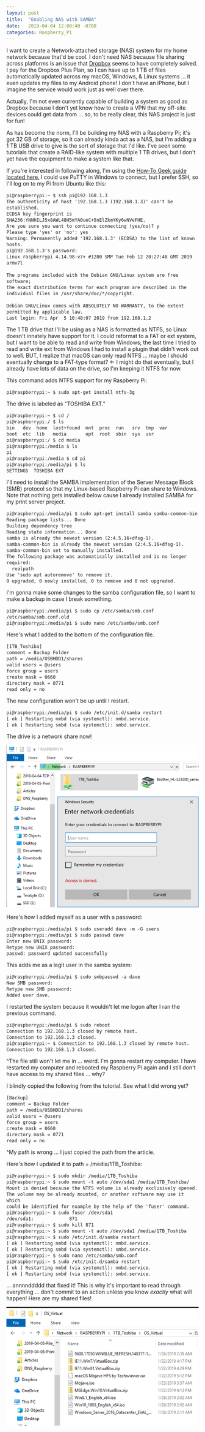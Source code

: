 ```yaml
---
layout: post
title:  "Enabling NAS with SAMBA"
date:   2019-04-04 12:00:40 -0700
categories: Raspberry_Pi
---
```


I want to create a Network-attached storage (NAS) system for my home network because that'd be cool. I don't need NAS  because file sharing across platforms is an issue that [Dropbox](www.dropbox.com) seems to have completely solved. I pay for the Dropbox Plus Plan, so I can have up to 1 TB of files automatically updated across my macOS, Windows, & Linux systems ... it even updates my files to my Android phone! I don't have an iPhone, but I imagine the service would work just as well over there.  

Actually, I'm not even currently capable of building a system as good as Dropbox because I don't yet know how to create a VPN that my off-site devices could get data from ... so, to be really clear, this NAS project is just for fun!

As has become the norm, I'll be building my NAS with a Raspberry Pi; it's got 32 GB of storage, so it can already kinda act as a NAS, but I'm adding a 1 TB USB drive to give is the sort of storage that I'd like. I've seen some tutorials that create a RAID-like system with multiple 1 TB drives, but I don't yet have the equipment to make a system like that.

If you're interested in following along, I'm using the [How-To Geek guide located here.](https://www.howtogeek.com/139433/how-to-turn-a-raspberry-pi-into-a-low-power-network-storage-device/) I could use PuTTY in Windows to connect, but I prefer SSH, so I'll log on to my Pi from Ubuntu like this:

```console
pi@raspberrypi:~ $ ssh pi@192.168.1.3
The authenticity of host '192.168.1.3 (192.168.1.3)' can't be established.
ECDSA key fingerprint is SHA256:YNNhELJ5x8AWL48H5mYA0ueC+5nElZkmYKy6wNVeFHE.
Are you sure you want to continue connecting (yes/no)? y
Please type 'yes' or 'no': yes
Warning: Permanently added '192.168.1.3' (ECDSA) to the list of known hosts.
pi@192.168.1.3's password:
Linux raspberrypi 4.14.98-v7+ #1200 SMP Tue Feb 12 20:27:48 GMT 2019 armv7l

The programs included with the Debian GNU/Linux system are free software;
the exact distribution terms for each program are described in the
individual files in /usr/share/doc/*/copyright.

Debian GNU/Linux comes with ABSOLUTELY NO WARRANTY, to the extent
permitted by applicable law.
Last login: Fri Apr  5 10:48:07 2019 from 192.168.1.2
```

The 1 TB drive that I'll be using as a NAS is formatted as NTFS, so Linux doesn't innately have support for it. I could reformat to a FAT or ext system, but I want to be able to read and write from Windows; the last time I tried to read and write ext from Windows I had to install a plugin that didn't work out to well. BUT, I realize that macOS can only read NTFS ... maybe I should eventually change to a FAT-type format? <- I might do that eventually, but I already have lots of data on the drive, so I'm keeping it NTFS for now.

This command adds NTFS support for my Raspberry Pi:

```console
pi@raspberrypi:~ $ sudo apt-get install ntfs-3g
```

The drive is labeled as "TOSHIBA EXT."

```console
pi@raspberrypi:~ $ cd /
pi@raspberrypi:/ $ ls
bin   dev  home  lost+found  mnt  proc  run   srv  tmp  var
boot  etc  lib   media       opt  root  sbin  sys  usr
pi@raspberrypi:/ $ cd media
pi@raspberrypi:/media $ ls
pi
pi@raspberrypi:/media $ cd pi
pi@raspberrypi:/media/pi $ ls
SETTINGS  TOSHIBA EXT
```

I'll need to install the SAMBA implementation of the Server Message Block (SMB) protocol so that my Linux-based Raspberry Pi can share to Windows. Note that nothing gets installed below cause I already installed SAMBA for my print server project.

```console
pi@raspberrypi:/media/pi $ sudo apt-get install samba samba-common-bin
Reading package lists... Done
Building dependency tree       
Reading state information... Done
samba is already the newest version (2:4.5.16+dfsg-1).
samba-common-bin is already the newest version (2:4.5.16+dfsg-1).
samba-common-bin set to manually installed.
The following package was automatically installed and is no longer required:
  realpath
Use 'sudo apt autoremove' to remove it.
0 upgraded, 0 newly installed, 0 to remove and 0 not upgraded.
```

I'm gonna make some changes to the samba configuration file, so I want to make a backup in case I break something.

```console
pi@raspberrypi:/media/pi $ sudo cp /etc/samba/smb.conf /etc/samba/smb.conf.old
pi@raspberrypi:/media/pi $ sudo nano /etc/samba/smb.conf
```

Here's what I added to the bottom of the configuration file.

```console
[1TB_Toshiba]
comment = Backup Folder
path = /media/USBHDD1/shares
valid users = @users
force group = users
create mask = 0660
directory mask = 0771
read only = no
```

The new configuration won't be up until I restart.

```console
pi@raspberrypi:/media/pi $ sudo /etc/init.d/samba restart
[ ok ] Restarting nmbd (via systemctl): nmbd.service.
[ ok ] Restarting smbd (via systemctl): smbd.service.
```

The drive is a network share now!

![drive-available-BUT-PASSWORD](/assets/2019-04-05-File_Server_Raspberry/drive-available-BUT-PASSWORD.PNG)

Here's how I added myself as a user with a password:

```console
pi@raspberrypi:/media/pi $ sudo useradd dave -m -G users
pi@raspberrypi:/media/pi $ sudo passwd dave
Enter new UNIX password:
Retype new UNIX password:
passwd: password updated successfully
```

This adds me as a legit user in the samba system:

```console
pi@raspberrypi:/media/pi $ sudo smbpasswd -a dave
New SMB password:
Retype new SMB password:
Added user dave.
```

I restarted the system because it wouldn't let me logon after I ran the previous command.

```console
pi@raspberrypi:/media/pi $ sudo reboot
Connection to 192.168.1.3 closed by remote host.
Connection to 192.168.1.3 closed.
pi@raspberrypi:~ $ Connection to 192.168.1.3 closed by remote host.
Connection to 192.168.1.3 closed.
```

^The file still won't let me in ... weird. I'm gonna restart my computer. I have restarted my computer and rebooted my Raspberry Pi again and I still don't have access to my shared files ... why?

I blindly copied the following from the tutorial. See what I did wrong yet?

```
[Backup]
comment = Backup Folder
path = /media/USBHDD1/shares
valid users = @users
force group = users
create mask = 0660
directory mask = 0771
read only = no
```

^My path is wrong ... I just copied the path from the article.

Here's how I updated it to path = /media/1TB_Toshiba:

```console
pi@raspberrypi:~ $ sudo mkdir /media/1TB_Toshiba
pi@raspberrypi:~ $ sudo mount -t auto /dev/sda1 /media/1TB_Toshiba/
Mount is denied because the NTFS volume is already exclusively opened.
The volume may be already mounted, or another software may use it which
could be identified for example by the help of the 'fuser' command.
pi@raspberrypi:~ $ sudo fuser /dev/sda1
/dev/sda1:             871
pi@raspberrypi:~ $ sudo kill 871
pi@raspberrypi:~ $ sudo mount -t auto /dev/sda1 /media/1TB_Toshiba
pi@raspberrypi:~ $ sudo /etc/init.d/samba restart
[ ok ] Restarting nmbd (via systemctl): nmbd.service.
[ ok ] Restarting smbd (via systemctl): smbd.service.
pi@raspberrypi:~ $ sudo nano /etc/samba/smb.conf
pi@raspberrypi:~ $ sudo /etc/init.d/samba restart
[ ok ] Restarting nmbd (via systemctl): nmbd.service.
[ ok ] Restarting smbd (via systemctl): smbd.service.
```

... annnnddddd that fixed it! This is why it's important to read through everything ... don't commit to an action unless you know *exactly* what will happen! Here are my shared files!

![virtual-os-on-share](/assets/2019-04-05-File_Server_Raspberry/virtual-os-on-share.PNG)
